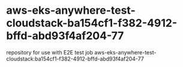 # aws-eks-anywhere-test-cloudstack-ba154cf1-f382-4912-bffd-abd93f4af204-77
repository for use with E2E test job aws-eks-anywhere-test-cloudstack:ba154cf1-f382-4912-bffd-abd93f4af204-77
